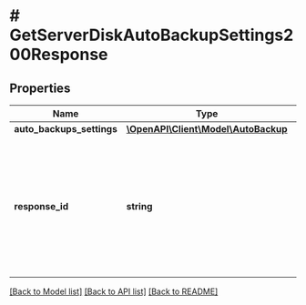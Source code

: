 # # GetServerDiskAutoBackupSettings200Response

## Properties

Name | Type | Description | Notes
------------ | ------------- | ------------- | -------------
**auto_backups_settings** | [**\OpenAPI\Client\Model\AutoBackup**](AutoBackup.md) |  |
**response_id** | **string** | Идентификатор запроса, который можно указывать при обращении в службу технической поддержки, чтобы помочь определить проблему. |

[[Back to Model list]](../../README.md#models) [[Back to API list]](../../README.md#endpoints) [[Back to README]](../../README.md)
